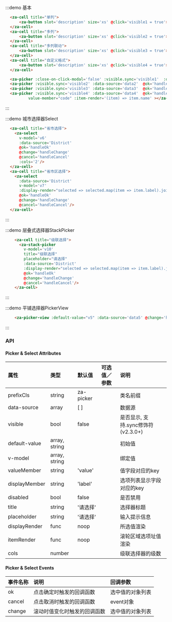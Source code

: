 <script>
const District = [{
  "value": "340000",
  "label": "安徽省",
  "children": [{
    "value": "340800",
    "label": "安庆市",
    "children": [{
      "value": "340803",
      "label": "大观区",
      "children": []
    }, {
      "value": "340822",
      "label": "怀宁县",
      "children": []
    }, {
      "value": "340882",
      "label": "其它区",
      "children": []
    }]
  }]
},{
  "value": "310000",
  "label": "上海",
  "children": [{
    "value": "310100",
    "label": "上海市",
    "children": [{
      "value": "310113",
      "label": "宝山区",
      "children": []
    }, {
      "value": "310105",
      "label": "长宁区",
      "children": []
    }, {
      "value": "310230",
      "label": "崇明县",
      "children": []
    }, {
      "value": "310152",
      "label": "川沙区",
      "children": []
    }]
  }]
}];
export default {
  data() {
    return {
      visible1: false,
      visible2: false,
      visible3: false,
      visible4: false,
      visible6: false,
      visible7: false,
      v1: '2',
      v2: ['2','3'],
      v3: ['2','21'],
      v4: '',
      v5: ['2','22'],
      v6: '',
      v7: '',
      v10: [],
      District,
      data1: [
        { value: '1', label: '选项一' },
        { value: '2', label: '选项二' },
      ],
      data2: [
        [
          { value: '1', label: '选项一' },
          { value: '2', label: '选项二' },
        ],
        [
          { value: '3', label: '选项A' },
          { value: '4', label: '选项B' },
        ],
      ],
      data3: [
        {
          value: '1',
          label: '北京市',
          children: [
            { value: '11', label: '海淀区' },
            { value: '12', label: '西城区' },
          ],
        },
        {
          value: '2',
          label: '上海市',
          children: [
            { value: '21', label: '杨浦区' },
            { value: '22', label: '静安区' },
          ],
        },
      ],
      data4: [
        {
          code: '1',
          name: '北京市',
          children: [
            { code: '11', name: '海淀区' },
            { code: '12', name: '西城区' },
          ],
        },
        {
          code: '2',
          name: '上海市',
          children: [
            { code: '21', name: '黄埔区' },
            { code: '22', name: '虹口区' },
          ],
        },
      ],
      data5: [
        {
          value: '1',
          label: '北京市',
          children: [
            { value: '11', label: '海淀区' },
            { value: '12', label: '西城区' },
          ],
        },
        {
          value: '2',
          label: '上海市',
          children: [
            { value: '21', label: '杨浦区' },
            { value: '22', label: '静安区' },
          ],
        },
      ]
    }
  },
  methods: {
    handleOk1(v) {
      console.log('it may still scrolling when ok is clicked. so ues v-model or @change instead')
      console.log(v);
    },
    handleOk(v) {
      console.log('it may still scrolling when ok is clicked. so ues v-model or @change instead')
      console.log(v);
    },
    handleOk2(v) {
      console.log('it may still scrolling when ok is clicked. so ues v-model or @change instead')
      console.log(v);
    },
    handleChange(v) {
      console.log(v);
    },
    handleCancel(event) {
      console.log('cancelled');
    },
    displayGenerator(selected) {
      return selected.map(item => item.name).join('/')
    }
  },
};
</script>


:::demo 基本
```html
  <za-cell title="单列">
      <za-button slot='description' size='xs' @click='visible1 = true'>开启</za-button>
  </za-cell>
  <za-cell title="多列">
      <za-button slot='description' size='xs' @click='visible2 = true'>开启</za-button>
  </za-cell>
  <za-cell title="多列联动">
      <za-button slot='description' size='xs' @click='visible3 = true'>开启</za-button>
  </za-cell>
  <za-cell title="自定义格式">
      <za-button slot='description' size='xs' @click='visible4 = true'>开启</za-button>
  </za-cell>

  <za-picker :close-on-click-modal='false' :visible.sync='visible1'  :data-source='data1' @ok='handleOk1'  ></za-picker>
  <za-picker :visible.sync='visible2' :data-source='data2'  @ok='handleOk' ></za-picker>
  <za-picker :visible.sync='visible3' :data-source='data3'  @ok='handleOk' ></za-picker>
  <za-picker :visible.sync='visible4' :data-source='data4'  @ok='handleOk2' placeholder='自定义placeholder'
          value-member="code" :item-render='(item) => item.name' ></za-picker>
```
:::

:::demo 城市选择器Select
```html         
  <za-cell title="省市选择">
    <za-select
      v-model='v6'
      :data-source='District'
      @ok='handleOk'
      @change='handleChange'
      @cancel='handleCancel'
      :cols='2'/>
  </za-cell>
  <za-cell title="省市区选择">
    <za-select
      :data-source='District'
      v-model='v7'
      :display-render="selected => selected.map(item => item.label).join('／')"
      @ok='handleOk'
      @change='handleChange'
      @cancel='handleCancel'/>
  </za-cell>
```
:::

:::demo 层叠式选择器StackPicker
```html
    <za-cell title="级联选择">
      <za-stack-picker
        v-model='v10'
        title="级联选择"
        placeholder="请选择"
        :data-source='District'
        :display-render="selected => selected.map(item => item.label).join('-')"
        @ok='handleOk'
        @change='handleChange'
        @cancel='handleCancel'/>
    </za-cell>
```
:::

:::demo 平铺选择器PickerView
```html   
    <za-picker-view :default-value="v5" :data-source='data5' @change='handleChange' />
```
:::


### API

#### Picker & Select Attributes

| 属性 | 类型 | 默认值 | 可选值／参数 | 说明 |
| :--- | :--- | :--- | :--- | :--- |
| prefixCls | string | za-picker | | 类名前缀 |
| data-source | array | [ ] | | 数据源 |
| visible | bool | false | | 是否显示, 支持.sync修饰符 (v2.3.0+) |
| default-value | array, string |  | | 初始值 |
| v-model | array, string |  | | 绑定值 |
| valueMember | string | 'value' | | 值字段对应的key |
| displayMember | string | 'label' | | 选项列表显示字段对应的key |
| disabled | bool | false | | 是否禁用 |
| title | string | '请选择' | | 选择器标题 |
| placeholder | string | '请选择' | | 输入提示信息 |
| displayRender | func | noop | | 所选值渲染 |
| itemRender | func | noop | | 滚轮区域选项址值渲染 |
| cols | number | | | 级联选择器的级数 |

#### Picker & Select Events

| 事件名称 | 说明 | 回调参数 |
| :--- | :--- | :--- |
| ok | 点击确定时触发的回调函数 | 选中值的对象列表 |
| cancel | 点击取消时触发的回调函数 | event对象 |
| change | 滚动时值变化时触发的回调函数 | 选中值的对象列表 |
